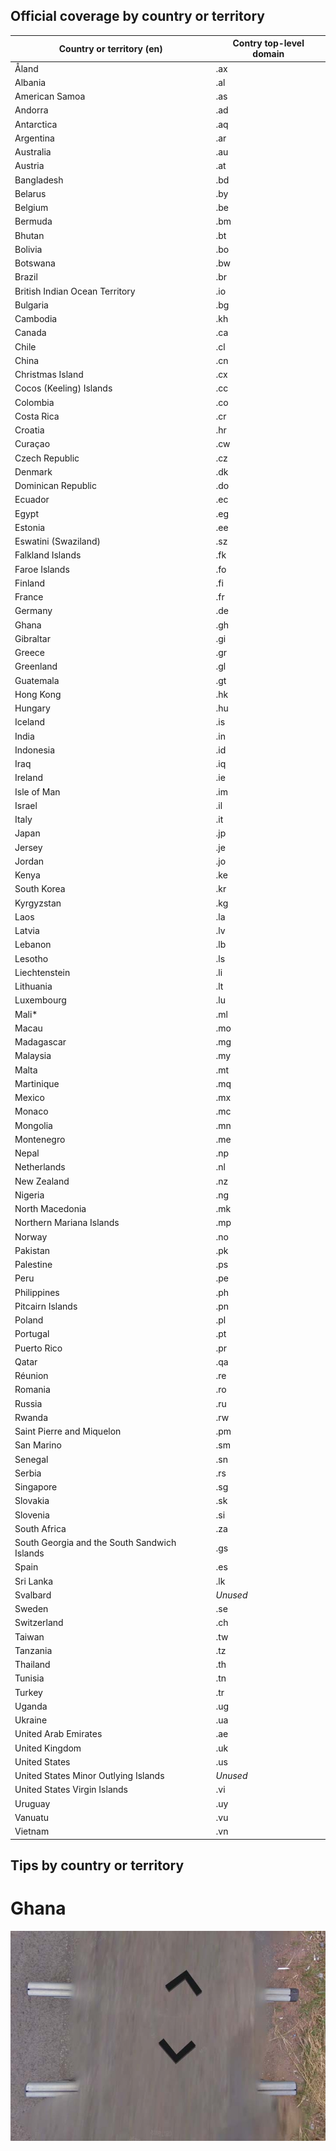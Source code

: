 ## Official coverage by country οr territory

Country οr territory (en) | Contry top-level domain 
--- | --- |
Åland | .ax |
Albania | .al |
American Samoa | .as |
Andorra | .ad |
Antarctica | .aq |
Argentina | .ar |
Australia | .au |
Austria | .at |
Bangladesh | .bd |
Belarus | .by |
Belgium | .be |
Bermuda | .bm |
Bhutan | .bt |
Bolivia | .bo |
Botswana | .bw |
Brazil | .br |
British Indian Ocean Territory | .io |
Bulgaria | .bg |
Cambodia | .kh |
Canada | .ca |
Chile | .cl |
China | .cn |
Christmas Island | .cx |
Cocos (Keeling) Islands | .cc |
Colombia | .co |
Costa Rica | .cr |
Croatia | .hr |
Curaçao | .cw |
Czech Republic | .cz |
Denmark | .dk |
Dominican Republic | .do |
Ecuador | .ec |
Egypt | .eg |
Estonia | .ee |
Eswatini (Swaziland) | .sz |
Falkland Islands | .fk |
Faroe Islands | .fo |
Finland | .fi |
France | .fr |
Germany | .de |
Ghana | .gh |
Gibraltar | .gi |
Greece | .gr |
Greenland | .gl |
Guatemala | .gt |
Hong Kong | .hk |
Hungary | .hu |
Iceland | .is |
India | .in |
Indonesia | .id |
Iraq | .iq |
Ireland | .ie |
Isle of Man | .im |
Israel | .il |
Italy | .it |
Japan | .jp |
Jersey | .je |
Jordan | .jo |
Kenya | .ke |
South Korea | .kr |
Kyrgyzstan | .kg |
Laos | .la |
Latvia | .lv |
Lebanon | .lb |
Lesotho | .ls |
Liechtenstein | .li |
Lithuania | .lt |
Luxembourg | .lu |
Mali* | .ml |
Macau | .mo |
Madagascar | .mg |
Malaysia | .my |
Malta | .mt |
Martinique | .mq |
Mexico | .mx |
Monaco | .mc |
Mongolia | .mn |
Montenegro | .me |
Nepal | .np |
Netherlands | .nl |
New Zealand | .nz |
Nigeria | .ng |
North Macedonia | .mk |
Northern Mariana Islands | .mp |
Norway | .no |
Pakistan | .pk |
Palestine | .ps |
Peru | .pe |
Philippines | .ph |
Pitcairn Islands | .pn |
Poland | .pl |
Portugal | .pt |
Puerto Rico | .pr |
Qatar | .qa |
Réunion | .re |
Romania | .ro |
Russia | .ru |
Rwanda | .rw |
Saint Pierre and Miquelon | .pm |
San Marino | .sm |
Senegal | .sn |
Serbia | .rs |
Singapore | .sg |
Slovakia | .sk |
Slovenia | .si |
South Africa | .za |
South Georgia and the South Sandwich Islands | .gs |
Spain | .es |
Sri Lanka | .lk |
Svalbard | *Unused* |
Sweden | .se |
Switzerland | .ch |
Taiwan | .tw |
Tanzania | .tz |
Thailand | .th |
Tunisia | .tn |
Turkey | .tr |
Uganda | .ug |
Ukraine | .ua |
United Arab Emirates | .ae |
United Kingdom | .uk |
United States | .us |
United States Minor Outlying Islands | *Unused* |
United States Virgin Islands | .vi |
Uruguay | .uy |
Vanuatu | .vu |
Vietnam | .vn |

## Tips by country οr territory

# Ghana

![Ghana001](src/ghana001.jpg)
